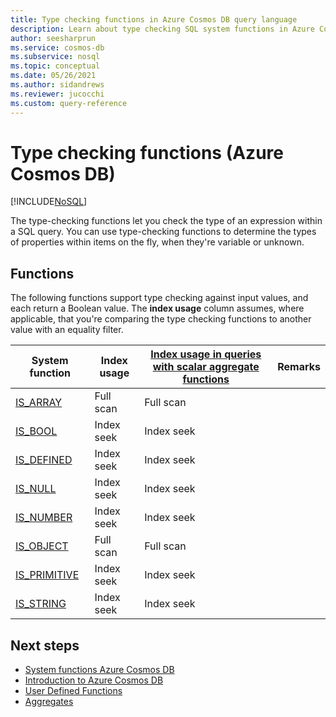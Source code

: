 ```yaml
---
title: Type checking functions in Azure Cosmos DB query language
description: Learn about type checking SQL system functions in Azure Cosmos DB.
author: seesharprun
ms.service: cosmos-db
ms.subservice: nosql
ms.topic: conceptual
ms.date: 05/26/2021
ms.author: sidandrews
ms.reviewer: jucocchi
ms.custom: query-reference
---
```

# Type checking functions (Azure Cosmos DB)
[!INCLUDE[NoSQL](../../includes/appliesto-nosql.md)]

The type-checking functions let you check the type of an expression within a SQL query. You can use type-checking functions to determine the types of properties within items on the fly, when they're variable or unknown. 

## Functions

The following functions support type checking against input values, and each return a Boolean value. The **index usage** column assumes, where applicable, that you're comparing the type checking functions to another value with an equality filter.

| System function                           | Index usage | [Index usage in queries with scalar aggregate functions](../../index-overview.md#index-utilization-for-scalar-aggregate-functions) | Remarks |
| ----------------------------------------- | ----------- | ------------------------------------------------------------ | ------- |
| [IS_ARRAY](is-array.md)         | Full scan   | Full scan                                                    |         |
| [IS_BOOL](is-bool.md)           | Index seek  | Index seek                                                   |         |
| [IS_DEFINED](is-defined.md)     | Index seek  | Index seek                                                   |         |
| [IS_NULL](is-null.md)           | Index seek  | Index seek                                                   |         |
| [IS_NUMBER](is-number.md)       | Index seek  | Index seek                                                   |         |
| [IS_OBJECT](is-object.md)       | Full scan   | Full scan                                                    |         |
| [IS_PRIMITIVE](is-primitive.md) | Index seek  | Index seek                                                   |         |
| [IS_STRING](is-string.md)       | Index seek  | Index seek                                                   |         

## Next steps

- [System functions Azure Cosmos DB](system-functions.md)
- [Introduction to Azure Cosmos DB](../../introduction.md)
- [User Defined Functions](udfs.md)
- [Aggregates](aggregate-functions.md)
